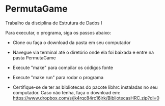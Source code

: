 # PermutaGame
Trabalho da disciplina de Estrutura de Dados I

Para executar, o programa, siga os passos abaixo:
- Clone ou faça o download da pasta em seu computador
- Navegue via terminal até o diretório onde ela foi baixada e entre na pasta PermutaGame
- Execute "make" para compilar os códigos fonte
- Execute "make run" para rodar o programa

- Certifique-se de ter as bibliotecas do pacote libhrc instaladas no seu computador. Caso não tenha, faça o download em: https://www.dropbox.com/s/jk4rqc84rc16jrk/BibliotecasHRC.zip?dl=0
